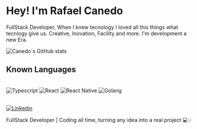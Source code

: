 # Hey! I'm Rafael Canedo

FullStack Developer, When I knew tecnology I loved all this things what tecnlogy give us. Creative, Inovation, Facility and more.
I'm development a new Era.

![Canedo´s GitHub stats](https://github-readme-stats.vercel.app/api?username=rafabcanedo&show_icons=true&theme=onedark)

## Known Languages

<div style="display: inline_block"><br/>
<img align="center" alt="Typescript"  src="https://img.shields.io/badge/TypeScript-007ACC?style=for-the-badge&logo=typescript&logoColor=white" />
<img align="center" alt="React" src="https://img.shields.io/badge/React-20232A?style=for-the-badge&logo=react&logoColor=61DAFB" />
<img align="center" alt="React Native" src="https://img.shields.io/badge/React_Native-20232A?style=for-the-badge&logo=react&logoColor=61DAFB" />
<img align="center" alt="Golang" src="https://img.shields.io/badge/Go-00ADD8?style=for-the-badge&logo=go&logoColor=white" />
</div><br/>

[![Linkedin](https://img.shields.io/badge/LinkedIn-0077B5?style=for-the-badge&logo=linkedin&logoColor=white)](https://br.linkedin.com/in/rafael-canedo-4abaa8197)

FullStack Developer | Coding all time, turning any idea into a real project 💻💡
